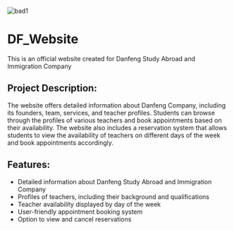 <!-- @format -->
![bad1](https://img.shields.io/badge/Coder-Fengdi-yellowgreen)
# DF_Website

This is an official website created for Danfeng Study Abroad and Immigration Company

## Project Description:
The website offers detailed information about Danfeng Company, including its founders, team, services, and teacher profiles. Students can browse through the profiles of various teachers and book appointments based on their availability. The website also includes a reservation system that allows students to view the availability of teachers on different days of the week and book appointments accordingly.
## Features:
- Detailed information about Danfeng Study Abroad and Immigration Company
- Profiles of teachers, including their background and qualifications
- Teacher availability displayed by day of the week
- User-friendly appointment booking system
- Option to view and cancel reservations



